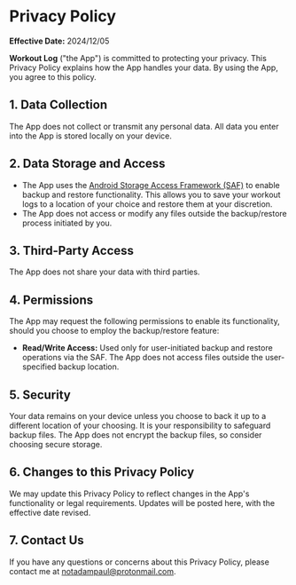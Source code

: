 # Privacy Policy

**Effective Date:** 2024/12/05

**Workout Log** ("the App") is committed to protecting your privacy. This Privacy Policy explains how the App handles your data. By using the App, you agree to this policy.

## 1. Data Collection
The App does not collect or transmit any personal data. All data you enter into the App is stored locally on your device. 

## 2. Data Storage and Access
- The App uses the [Android Storage Access Framework (SAF)](https://developer.android.com/guide/topics/providers/document-provider) to enable backup and restore functionality. This allows you to save your workout logs to a location of your choice and restore them at your discretion.
- The App does not access or modify any files outside the backup/restore process initiated by you.

## 3. Third-Party Access
The App does not share your data with third parties.

## 4. Permissions
The App may request the following permissions to enable its functionality, should you choose to employ the backup/restore feature:
- **Read/Write Access:** Used only for user-initiated backup and restore operations via the SAF. The App does not access files outside the user-specified backup location.

## 5. Security
Your data remains on your device unless you choose to back it up to a different location of your choosing. It is your responsibility to safeguard backup files. The App does not encrypt the backup files, so consider choosing secure storage.

## 6. Changes to this Privacy Policy
We may update this Privacy Policy to reflect changes in the App's functionality or legal requirements. Updates will be posted here, with the effective date revised.

## 7. Contact Us
If you have any questions or concerns about this Privacy Policy, please contact me at notadampaul@protonmail.com.
